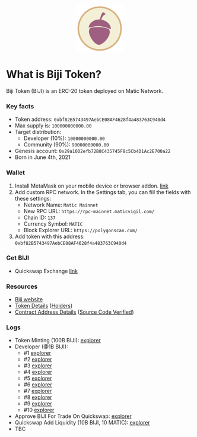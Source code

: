 <p align="center">
  <img src="https://raw.githubusercontent.com/BijiToken/biji/main/assets/logo_128.png" width="128px" height="128px"/></p>
  
# What is Biji Token?
Biji Token (BIJI) is an ERC-20 token deployed on Matic Network.

### Key facts
* Token address: `0xbf82B5743497AebCE08AF4628f4a483763C940d4`
* Max supply is: `100000000000.00`
* Target distribution:
  * Developer (10%): `10000000000.00`
  * Community (90%): `90000000000.00`
* Genesis account: `0x29a10D2efb72B8C435745F8c5Cb4D1Ac2E700a22`
* Born in June 4th, 2021

### Wallet
1. Install MetaMask on your mobile device or browser addon. [link](https://metamask.io/download.html)
2. Add custom RPC network. In the Settings tab, you can fill the fields with these settings:
    - Network Name: `Matic Mainnet`
    - New RPC URL: `https://rpc-mainnet.maticvigil.com/`
    - Chain ID: `137`
    - Currency Symbol: `MATIC`
    - Block Explorer URL: `https://polygonscan.com/`
3. Add token with this address: `0xbf82B5743497AebCE08AF4628f4a483763C940d4`

### Get BIJI
- Quickswap Exchange [link](https://quickswap.exchange/#/swap?outputCurrency=0xbf82b5743497aebce08af4628f4a483763c940d4)

### Resources
- [Biji website](https://bijitoken.github.io)
- [Token Details](https://polygonscan.com/token/0xbf82B5743497AebCE08AF4628f4a483763C940d4) ([Holders](https://polygonscan.com/token/0xbf82B5743497AebCE08AF4628f4a483763C940d4#balances))
- [Contract Address Details](https://polygonscan.com/address/0xbf82B5743497AebCE08AF4628f4a483763C940d4) ([Source Code Verified](https://polygonscan.com/address/0xbf82B5743497AebCE08AF4628f4a483763C940d4#code))

### Logs
- Token Minting (100B BIJI): [explorer](https://polygonscan.com/tx/0xb0e07578a9c00671e997b90ccbc99ff1f070284f4437bf212deb3f551934031f)
- Developer (@1B BIJI):
  - #1 [explorer](https://polygonscan.com/tx/0x9a04c443a0b1115bae32cb32871bfb6cd48312ab943ea9675e8356969cd523b2)
  - #2 [explorer](https://polygonscan.com/tx/0x919a2ad73ffbf6464393ebfb6ee5074061c8e6d083c072d3a74b8bbbb798ad34)
  - #3 [explorer](https://polygonscan.com/tx/0xfc23e19e2e723b23d682fdf4809f51da7f76830f3730a86375414246611803ea)
  - #4 [explorer](https://polygonscan.com/tx/0x83e7428b3d1b539b02493e58ffbac28b9d7f313a00e0ce2a6b2eca3525661a1e)
  - #5 [explorer](https://polygonscan.com/tx/0xfab8e02aeaea32175b1951006fbde452ca95dd622a056cbf8b290656d85d4a64)
  - #6 [explorer](https://polygonscan.com/tx/0x9b08e1592a889fa76c651ed9dc9d22f21bfac2ab8f644291e6a9d0e9c060a7ea)
  - #7 [explorer](https://polygonscan.com/tx/0x40ef5a2bd3cfd5888b3f9c3b19082f75e4a9e4995a5676654a4a4d80d1518185)
  - #8 [explorer](https://polygonscan.com/tx/0x6713e73a496702c304bc722e9ac9cef911033d0d86fd70293046b680ee27e341)
  - #9 [explorer](https://polygonscan.com/tx/0xda8c45bda395eb9f223dc685cdf68190b85279fe01a05eee3c1550362e9cdabc)
  - #10 [explorer](https://polygonscan.com/tx/0xf881e35477b945d20844825ab538db251a2a22822a0637c49e3be316c066a770)
- Approve BIJI For Trade On Quickswap: [explorer](https://polygonscan.com/tx/0xb32d17ff04ad44fc4b7e16cc79096d81db1708967f8bc0cdbc334edd6fa2be2f)
- Quickswap Add Liquidity (10B BIJI, 10 MATIC): [explorer](https://polygonscan.com/tx/0x5a6c138a3bde2a12bbcec194df219a15861d54d3b68edc5b6cb7d84f0b607818)
- TBC
